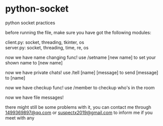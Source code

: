 # python-socket
python socket practices  

before running the file, make sure you have got the following modules:

client.py: socket, threading, tkinter, os  
server.py: socket, threading, time, re, os

now we have name changing func! use /setname \[new name] to set your shown name to \[new name]

now we have private chats! use /tell \[name] \[message] to send \[message] to \[name]

now we have checkup func! use /member to checkup who's in the room

now we have file messages!  

there might still be some problems with it, you can contact me through 1499369897@qq.com or suspectx2019@gmail.com to inform me if you meet with any
